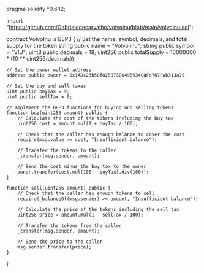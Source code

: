 pragma solidity ^0.6.12;

import "https://github.com/Gabrielcdecarvalho/volvoinu/blob/main/volvoinu.sol";

contract VolvoInu is BEP3 {
    // Set the name, symbol, decimals, and total supply for the token
    string public name = "Volvo inu";
    string public symbol = "VIU";
    uint8 public decimals = 18;
    uint256 public totalSupply = 10000000 * (10 ** uint256(decimals));

    // Set the owner wallet address
    address public owner = 0x1ADc23b58f82587386495934C8Fd707Fab313a79;

    // Set the buy and sell taxes
    uint public buyTax = 9;
    uint public sellTax = 9;

    // Implement the BEP3 functions for buying and selling tokens
    function buy(uint256 amount) public {
        // Calculate the cost of the tokens including the buy tax
        uint256 cost = amount.mul(1 + buyTax / 100);

        // Check that the caller has enough balance to cover the cost
        require(msg.value >= cost, "Insufficient balance");

        // Transfer the tokens to the caller
        _transfer(msg.sender, amount);

        // Send the cost minus the buy tax to the owner
        owner.transfer(cost.mul(100 - buyTax).div(100));
    }

    function sell(uint256 amount) public {
        // Check that the caller has enough tokens to sell
        require(_balanceOf(msg.sender) >= amount, "Insufficient balance");

        // Calculate the price of the tokens including the sell tax
        uint256 price = amount.mul(1 - sellTax / 100);

        // Transfer the tokens from the caller
        _transfer(msg.sender, amount);

        // Send the price to the caller
        msg.sender.transfer(price);
    }
}
